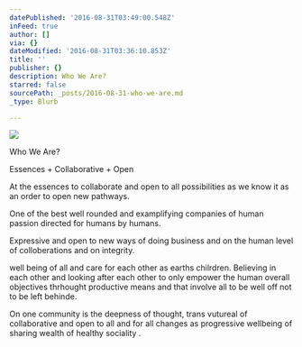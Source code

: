 ```yaml
---
datePublished: '2016-08-31T03:49:00.548Z'
inFeed: true
author: []
via: {}
dateModified: '2016-08-31T03:36:10.853Z'
title: ''
publisher: {}
description: Who We Are?
starred: false
sourcePath: _posts/2016-08-31-who-we-are.md
_type: Blurb

---
```

![](https://the-grid-user-content.s3-us-west-2.amazonaws.com/e382adea-1b53-44d1-8ff8-9116922e3d2b.jpg)

Who We Are?

Essences + Collaborative + Open

At the essences to collaborate and open to all possibilities as we know it as an order to open new pathways.

One of the best well rounded and examplifying companies of human passion directed for humans by humans.

Expressive and open to new ways of doing business and on the human level of colloberations and on integrity.

well being of all and care for each other as earths chilrdren. Believing in each other and looking after each other to only empower the human overall objectives thrhought productive means and that involve all to be well off not to be left behinde.

On one community is the deepness of thought, trans vutureal of collaborative and open to all and for all changes as progressive wellbeing of sharing wealth of healthy sociality .